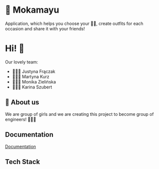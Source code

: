 
# 🌸 Mokamayu

Application, which helps you choose your 👗👖, create outfits for each occasion and share it with your friends!



# Hi! 👋
Our lovely team:
- 👩🏽‍💻 Justyna Frączak 
- 👩🏽‍💻 Martyna Kurz 
- 👩🏼‍💻 Monika Zielińska 
- 👩🏼‍💻 Karina Szubert 

## 🚀 About us
We are group of girls and we are creating this project to become group of engineers! 👷🏽‍♀️



## Documentation

[Documentation](https://linktodocumentation)


## Tech Stack


